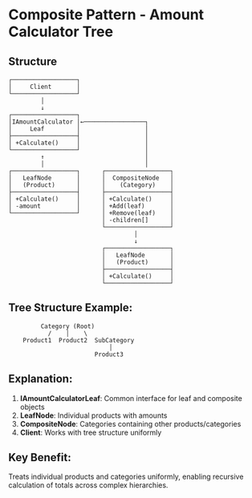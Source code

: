 # Composite Pattern - Amount Calculator Tree

## Structure
```
┌──────────────────┐
│     Client       │
└──────────────────┘
         │
         ↓
┌──────────────────┐
│IAmountCalculator │←─────────────────┐
│     Leaf         │                  │
├──────────────────┤                  │
│ +Calculate()     │                  │
└──────────────────┘                  │
         ↑                            │
         │                            │
┌──────────────────┐      ┌──────────────────┐
│   LeafNode       │      │  CompositeNode   │
│   (Product)      │      │    (Category)    │
├──────────────────┤      ├──────────────────┤
│ +Calculate()     │      │ +Calculate()     │
│ -amount          │      │ +Add(leaf)       │
└──────────────────┘      │ +Remove(leaf)    │
                          │ -children[]      │
                          └──────────────────┘
                                   │
                                   ↓
                          ┌──────────────────┐
                          │   LeafNode       │
                          │   (Product)      │
                          ├──────────────────┤
                          │ +Calculate()     │
                          └──────────────────┘
```

## Tree Structure Example:
```
         Category (Root)
           /    │    \
    Product1  Product2  SubCategory
                            │
                        Product3
```

## Explanation:
1. **IAmountCalculatorLeaf**: Common interface for leaf and composite objects
2. **LeafNode**: Individual products with amounts
3. **CompositeNode**: Categories containing other products/categories
4. **Client**: Works with tree structure uniformly

## Key Benefit:
Treats individual products and categories uniformly, enabling recursive calculation of totals across complex hierarchies.